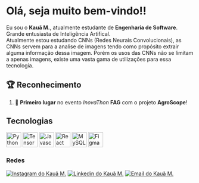# Olá, seja muito bem-vindo!!
Eu sou o **Kauã M.**, atualmente estudante de **Engenharia de Software**.
Grande entusiasta de Inteligência Artifical. <br/>
Atualmente estou estudando CNNs (Redes Neurais Convolucionais), as CNNs servem para a analise de imagens tendo como propósito extrair alguma informação dessa imagem. Porém os usos das CNNs não se limitam a apenas imagens, existe uma vasta gama de utilizações para essa tecnologia.

## 🏆 Reconhecimento
1. 🥇 **Primeiro lugar** no evento _InovaThon_ **FAG** com o projeto **AgroScope**!

## Tecnologias
<div> 
  <img height="40" width="40" alt="Python Icon" title="Python" src="https://cdn.jsdelivr.net/gh/devicons/devicon@latest/icons/python/python-original.svg" />
  <img height="40" width="40" alt="TensorFlow Icon" title="TensorFlow" src="https://cdn.jsdelivr.net/gh/devicons/devicon@latest/icons/tensorflow/tensorflow-original.svg" />        
  <img height="40" width="40" alt="Javascript Icon" title="JavaScript" src="https://cdn.jsdelivr.net/gh/devicons/devicon@latest/icons/javascript/javascript-original.svg" /> 
  <img height="40" width="40" alt="React Icon" title="React" src="https://cdn.jsdelivr.net/gh/devicons/devicon@latest/icons/react/react-original.svg" />
  <img height="40" width="40" alt="MySQL Icon" title="MySQL" src="https://cdn.jsdelivr.net/gh/devicons/devicon@latest/icons/mysql/mysql-original.svg" />
  <img height="40" width="40" alt="Figma Icon" title="Figma" src="https://cdn.jsdelivr.net/gh/devicons/devicon@latest/icons/figma/figma-original.svg" />        
</div>

### Redes
  <a href="https://www.instagram.com/kaua_matheuss_silva/"><img alt="Instagram do Kauã M." src="https://img.shields.io/badge/Instagram-E4405F?style=for-the-badge&logo=instagram&logoColor=white"></img></a>
  <a href="https://www.linkedin.com/in/kauã-m-0816a0269/"><img alt="Linkedin do Kauã M." src="https://img.shields.io/badge/LinkedIn-0077B5?style=for-the-badge&logo=linkedin&logoColor=white"></img></a>
  <a href="mailto:kauamatheussilva06@gmail.com"><img alt="Email do Kauã M." src="https://img.shields.io/badge/Gmail-D14836?style=for-the-badge&logo=gmail&logoColor=white"></img></a>
